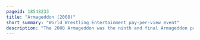 ```yaml
---
pageid: 18548233
title: "Armageddon (2008)"
short_summary: "World Wrestling Entertainment pay-per-view event"
description: "The 2008 Armageddon was the ninth and final Armageddon professional wrestling pay-per-view event produced by World Wrestling Entertainment . It was held for Wrestlers from the Wwe Brand Divisions raw smackdown and Ecw. The Event took Place on December 14 2008 in the Hsbc Arena in buffalo new York. It was the first and only armageddon Ppv Broadcast in high Definition. In 2009, the Event was replaced by Tlc: Tables, Ladders & Chairs."
---
```

